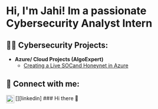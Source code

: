 <h1>Hi, I'm Jahi! Im a passionate Cybersecurity Analyst Intern

<h2>👨‍💻 Cybersecurity Projects:</h2>

- <b>Azure/ Cloud Projects (AlgoExpert)</b>
  - [Creating a Live SOCand Honeynet in Azure](https://github.com/JahiHall/Azure-Cloud-SOC-and-Honeynet)
<h2> 🤳 Connect with me:</h2>
[<img align="left" alt="JahiHall | LinkedIn" width="22px" src="https://cdn.jsdelivr.net/npm/simple-icons@v3/icons/linkedin.svg" />][linkedin]

[linkedin]: https://www.linkedin.com/in/jahi-hall-0796a8237/

<!--
**JahiHall/JahiHall** is a ✨ _special_ ✨ repository because its `README.md` (this file) appears on your GitHub profile.

Here are some ideas to get you started:

- 🔭 I’m currently working on ...
- 🌱 I’m currently learning ...
- 👯 I’m looking to collaborate on ...
- 🤔 I’m looking for help with ...
- 💬 Ask me about ...
- 📫 How to reach me: ...
- 😄 Pronouns: ...
- ⚡ Fun fact: ...
-->### Hi there 👋


